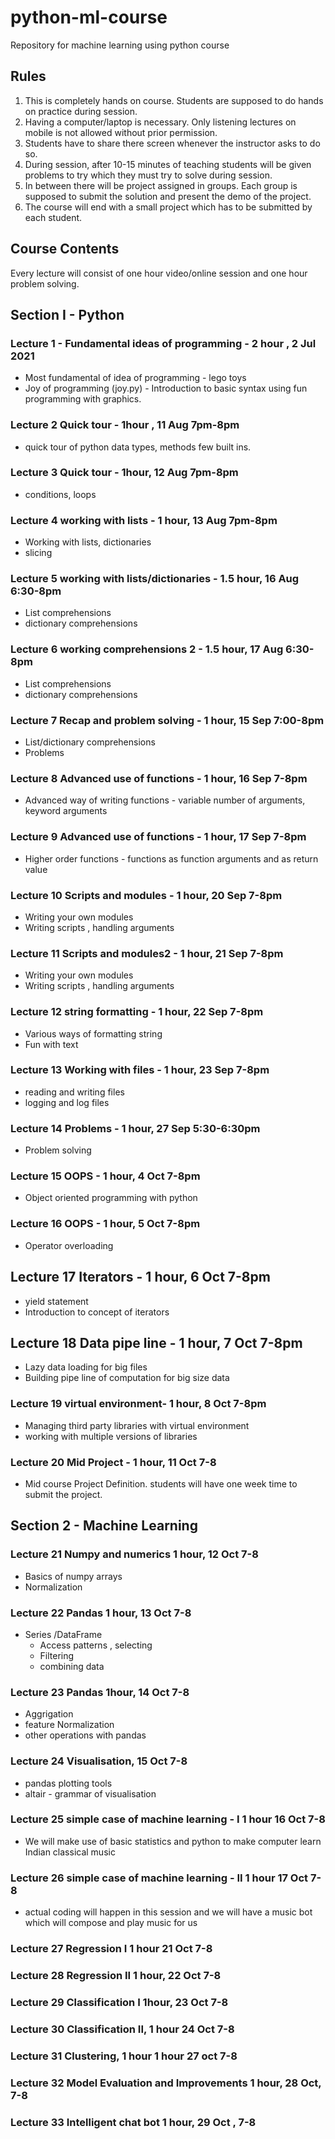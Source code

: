 # python-ml-course
Repository for  machine learning using python course


## Rules
1. This is completely hands on course. Students are supposed to do hands on practice during session.
2. Having a computer/laptop is necessary. Only listening lectures on mobile is not allowed without prior permission.
3. Students have to share there screen whenever the instructor asks to do so.
4. During session, after 10-15 minutes of teaching students will be given problems to try which they must try to solve during session.
5. In between there will be project assigned in groups. Each group is supposed to submit the solution and present the demo of the project.
6. The course will end with a small project which has to be submitted by each student.

## Course Contents

Every lecture will consist of one hour video/online session and one hour
problem solving.

## Section I - Python 
### Lecture 1 - Fundamental ideas of programming - 2 hour , 2 Jul 2021
* Most fundamental of idea of programming - lego toys
* Joy of programming (joy.py) - Introduction to basic syntax using fun programming with graphics.

### Lecture 2 Quick tour - 1hour , 11 Aug 7pm-8pm
* quick tour of python data types, methods few built ins.

### Lecture 3 Quick tour - 1hour, 12 Aug 7pm-8pm
* conditions, loops

### Lecture 4 working with lists - 1 hour, 13 Aug 7pm-8pm
* Working with lists, dictionaries
* slicing

### Lecture 5 working with lists/dictionaries - 1.5 hour, 16 Aug 6:30-8pm
* List comprehensions
* dictionary comprehensions

### Lecture 6 working comprehensions 2 - 1.5 hour, 17 Aug 6:30-8pm
* List comprehensions
* dictionary comprehensions

### Lecture 7 Recap and problem solving - 1 hour, 15 Sep 7:00-8pm
* List/dictionary comprehensions
* Problems

### Lecture 8 Advanced use of functions - 1 hour, 16 Sep 7-8pm
* Advanced way of writing functions - variable number of arguments, keyword arguments

### Lecture 9 Advanced use of functions - 1 hour, 17 Sep 7-8pm
* Higher order functions - functions as function arguments and as return value

### Lecture 10 Scripts and modules - 1 hour, 20 Sep 7-8pm
* Writing your own modules
* Writing scripts , handling arguments

### Lecture 11 Scripts and modules2 - 1 hour, 21 Sep 7-8pm
* Writing your own modules
* Writing scripts , handling arguments


### Lecture 12 string formatting - 1 hour, 22 Sep 7-8pm
* Various ways of formatting string
* Fun with text

### Lecture 13 Working with files - 1 hour, 23 Sep 7-8pm
* reading and writing files
* logging and log files

### Lecture 14 Problems - 1 hour, 27 Sep 5:30-6:30pm
* Problem solving

### Lecture 15 OOPS - 1 hour, 4 Oct 7-8pm
* Object oriented programming with python

### Lecture 16 OOPS - 1 hour, 5 Oct  7-8pm
* Operator overloading 


## Lecture 17 Iterators - 1 hour, 6 Oct 7-8pm
* yield statement
* Introduction to concept of iterators

## Lecture 18 Data pipe line - 1 hour, 7 Oct 7-8pm
* Lazy data loading for big files
* Building pipe line of computation for big size data

### Lecture 19 virtual environment- 1 hour, 8 Oct 7-8pm
* Managing third party libraries with virtual environment
* working with multiple versions of libraries

### Lecture 20 Mid Project - 1 hour, 11 Oct 7-8
* Mid course Project Definition. students will have one week time to submit the project. 

## Section 2 - Machine Learning

### Lecture 21 Numpy and numerics  1 hour, 12 Oct 7-8
* Basics of numpy arrays
* Normalization 

### Lecture 22 Pandas  1 hour, 13 Oct 7-8
* Series /DataFrame
    - Access patterns , selecting
    - Filtering
    - combining data 
	
### Lecture 23 Pandas 1hour, 14 Oct 7-8
* Aggrigation
* feature Normalization
* other operations with pandas

### Lecture 24 Visualisation, 15 Oct 7-8
* pandas plotting tools
* altair - grammar of visualisation


### Lecture 25 simple case of machine learning - I  1 hour 16 Oct 7-8
* We will make use of basic statistics and python to make computer learn Indian classical music

### Lecture 26 simple case of machine learning - II  1 hour 17 Oct 7-8
* actual coding will happen in this session and we will have a music bot which will compose and play music for us


### Lecture 27 Regression I  1 hour 21 Oct 7-8

### Lecture 28 Regression II 1 hour, 22 Oct 7-8

### Lecture 29 Classification I 1hour, 23 Oct 7-8
### Lecture 30 Classification II, 1 hour 24 Oct 7-8

### Lecture 31 Clustering, 1 hour 1 hour 27 oct 7-8

### Lecture 32 Model Evaluation and Improvements 1 hour, 28 Oct, 7-8 

### Lecture 33 Intelligent chat bot 1 hour, 29 Oct , 7-8



